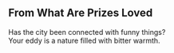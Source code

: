 From What Are Prizes Loved
--------------------------
Has the city been connected with funny things?  
Your eddy is a nature filled with bitter warmth.  
